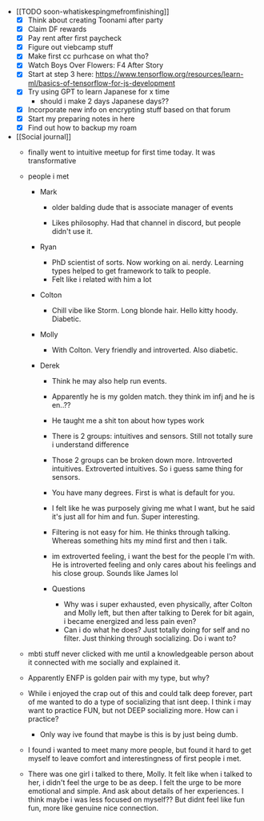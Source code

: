   * [[TODO soon-whatiskespingmefromfinishing]]
    * [x] Think about creating Toonami after party 
    * [x] Claim DF rewards
    * [x] Pay rent after first paycheck
    * [x] Figure out viebcamp stuff
    * [x] Make first cc purhcase on what tho?
    * [x] Watch Boys Over Flowers: F4 After Story
    * [x] Start at step 3 here: https://www.tensorflow.org/resources/learn-ml/basics-of-tensorflow-for-js-development
    * [x] Try using GPT to learn Japanese for x time
      * should i make 2 days Japanese days??
    * [x] Incorporate new info on encrypting stuff based on that forum 
    * [x] Start my preparing notes in here
    * [x] Find out how to backup my roam
  * [[Social journal]]
    * finally went to intuitive meetup for first time today. It was transformative
    * people i met

      * Mark

        * older balding dude that is associate manager of events

        * Likes philosophy. Had that channel in discord, but people didn't use it.
      * Ryan

        * PhD scientist of sorts. Now working on ai. nerdy. Learning types helped to get framework to talk to people. 
        * Felt like i related with him a lot

      * Colton

        * Chill vibe like Storm. Long blonde hair. Hello kitty hoody. Diabetic. 

      * Molly

        * With Colton. Very friendly and introverted. Also diabetic. 
      * Derek

        * Think he may also help run events. 
        * Apparently he is my golden match. they think im infj and he is en..??
        * He taught me a shit ton about how types work
        * There is 2 groups: intuitives and sensors. Still not totally sure i understand difference

        * Those 2 groups can be broken down more. Introverted intuitives. Extroverted intuitives. So i guess same thing for sensors.
        * You have many degrees. First is what is default for you. 
        * I felt like he was purposely giving me what I want, but he said it's just all for him and fun. Super interesting. 
        * Filtering is not easy for him. He thinks through talking. Whereas something hits my mind first and then i talk. 
        * im extroverted feeling, i want the best for the people I'm with. He is introverted feeling and only cares about his feelings and his close group. Sounds like James lol
        * Questions

          * Why was i super exhausted, even physically, after Colton and Molly left, but then after talking to Derek for bit again, i became energized and less pain even?
          * Can i do what he does? Just totally doing for self and no filter. Just thinking through socializing. Do i want to? 
    * mbti stuff never clicked with me until a knowledgeable person about it connected with me socially and explained it. 
    * Apparently ENFP is golden pair with my type, but why?
    * While i enjoyed the crap out of this and could talk deep forever, part of me wanted to do a type of socializing that isnt deep. I think i may want to practice FUN, but not DEEP socializing more. How can i practice?
      * Only way ive found that maybe is this is by just being dumb.
    * I found i wanted to meet many more people, but found it hard to get myself to leave comfort and interestingness of first people i met. 
    * There was one girl i talked to there, Molly. It felt like when i talked to her, i didn't feel the urge to be as deep. I felt the urge to be more emotional and simple. And ask about details of her experiences. I think maybe i was less focused on myself?? But didnt feel like fun fun, more like genuine nice connection.